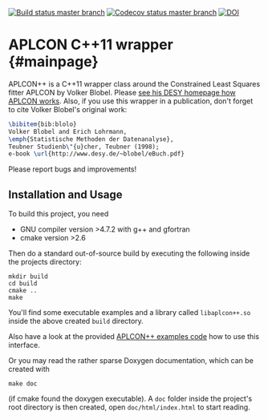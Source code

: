 [![Build status master branch](https://travis-ci.org/A2-Collaboration-dev/APLCON.svg?branch=master)](https://travis-ci.org/A2-Collaboration-dev/APLCON)
[![Codecov status master branch](https://codecov.io/github/A2-Collaboration-dev/APLCON/coverage.svg?branch=master)](https://codecov.io/github/A2-Collaboration-dev/APLCON?branch=master)
[![DOI](https://zenodo.org/badge/doi/10.5281/zenodo.51382.svg)](http://dx.doi.org/10.5281/zenodo.51382)

# APLCON C++11 wrapper {#mainpage}

APLCON++ is a C++11 wrapper class around the Constrained Least Squares
fitter APLCON by Volker Blobel. Please <a href="https://www.desy.de/~sschmitt/blobel/wwwcondl.html">see 
his DESY homepage how APLCON works</a>. Also, if you use this wrapper 
in a publication, don't forget to cite Volker Blobel's original work:

```latex
\bibitem{bib:blolo} 
Volker Blobel and Erich Lohrmann, 
\emph{Statistische Methoden der Datenanalyse}, 
Teubner Studienb\"{u}cher, Teubner (1998); 
e-book \url{http://www.desy.de/~blobel/eBuch.pdf}
```

Please report bugs and improvements!

## Installation and Usage

To build this project, you need
  * GNU compiler version >4.7.2 with g++ and gfortran
  * cmake version >2.6

Then do a standard out-of-source build by executing the following
inside the projects directory:

    mkdir build
    cd build
    cmake ..
    make

You'll find some executable examples and a library called
`libaplcon++.so` inside the above created `build` directory.

Also have a look at the provided [APLCON++ examples code](src/example)
how to use this interface.

Or you may read the rather sparse Doxygen documentation, which can be
created with 

    make doc

(if cmake found the doxygen executable). A `doc` folder inside the
project's root directory is then created, open `doc/html/index.html`
to start reading.
